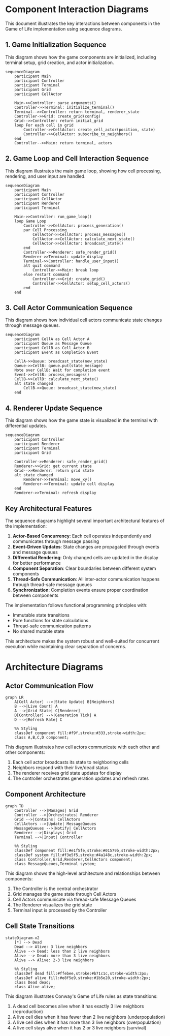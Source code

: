 # Component Interaction Diagrams

This document illustrates the key interactions between components in the Game of Life implementation using sequence diagrams.

## 1. Game Initialization Sequence

This diagram shows how the game components are initialized, including terminal setup, grid creation, and actor initialization.

```mermaid
sequenceDiagram
    participant Main
    participant Controller
    participant Terminal
    participant Grid
    participant CellActor
    
    Main->>Controller: parse_arguments()
    Controller->>Terminal: initialize_terminal()
    Terminal-->>Controller: return terminal, renderer_state
    Controller->>Grid: create_grid(config)
    Grid-->>Controller: return initial_grid
    loop For each cell in grid
        Controller->>CellActor: create_cell_actor(position, state)
        Controller->>CellActor: subscribe_to_neighbors()
    end
    Controller-->>Main: return terminal, actors
```

## 2. Game Loop and Cell Interaction Sequence

This diagram illustrates the main game loop, showing how cell processing, rendering, and user input are handled.

```mermaid
sequenceDiagram
    participant Main
    participant Controller
    participant CellActor
    participant Renderer
    participant Terminal
    
    Main->>Controller: run_game_loop()
    loop Game Loop
        Controller->>CellActor: process_generation()
        par Cell Processing
            CellActor->>CellActor: process_messages()
            CellActor->>CellActor: calculate_next_state()
            CellActor->>CellActor: broadcast_state()
        end
        Controller->>Renderer: safe_render_grid()
        Renderer->>Terminal: update display
        Terminal->>Controller: handle_user_input()
        alt quit command
            Controller->>Main: break loop
        else restart command
            Controller->>Grid: create_grid()
            Controller->>CellActor: setup_cell_actors()
        end
    end
```

## 3. Cell Actor Communication Sequence

This diagram shows how individual cell actors communicate state changes through message queues.

```mermaid
sequenceDiagram
    participant CellA as Cell Actor A
    participant Queue as Message Queue
    participant CellB as Cell Actor B
    participant Event as Completion Event
    
    CellA->>Queue: broadcast_state(new_state)
    Queue->>CellB: queue.put(state_message)
    Note over CellB: Wait for completion event
    Event->>CellB: process_messages()
    CellB->>CellB: calculate_next_state()
    alt state changed
        CellB->>Queue: broadcast_state(new_state)
    end
```

## 4. Renderer Update Sequence

This diagram shows how the game state is visualized in the terminal with differential updates.

```mermaid
sequenceDiagram
    participant Controller
    participant Renderer
    participant Terminal
    participant Grid
    
    Controller->>Renderer: safe_render_grid()
    Renderer->>Grid: get current state
    Grid-->>Renderer: return grid state
    alt state changed
        Renderer->>Terminal: move_xy()
        Renderer->>Terminal: update cell display
    end
    Renderer->>Terminal: refresh display
```

## Key Architectural Features

The sequence diagrams highlight several important architectural features of the implementation:

1. **Actor-Based Concurrency**: Each cell operates independently and communicates through message passing
2. **Event-Driven Updates**: State changes are propagated through events and message queues
3. **Differential Rendering**: Only changed cells are updated in the display for better performance
4. **Component Separation**: Clear boundaries between different system components
5. **Thread-Safe Communication**: All inter-actor communication happens through thread-safe message queues
6. **Synchronization**: Completion events ensure proper coordination between components

The implementation follows functional programming principles with:

- Immutable state transitions
- Pure functions for state calculations
- Thread-safe communication patterns
- No shared mutable state

This architecture makes the system robust and well-suited for concurrent execution while maintaining clear separation of concerns. 

# Architecture Diagrams

<!-- Actor Communication Flow -->
## Actor Communication Flow

```mermaid
graph LR
    A[Cell Actor] -->|State Update| B[Neighbors]
    B -->|Live Count| A
    A -->|Grid State| C[Renderer]
    D[Controller] -->|Generation Tick| A
    D -->|Refresh Rate| C

    %% Styling
    classDef component fill:#f9f,stroke:#333,stroke-width:2px;
    class A,B,C,D component;
```

This diagram illustrates how cell actors communicate with each other and other components:

1. Each cell actor broadcasts its state to neighboring cells
2. Neighbors respond with their live/dead status
3. The renderer receives grid state updates for display
4. The controller orchestrates generation updates and refresh rates

<!-- Component Architecture -->
## Component Architecture

```mermaid
graph TD
    Controller -->|Manages| Grid
    Controller -->|Orchestrates| Renderer
    Grid -->|Contains| CellActors
    CellActors -->|Update| MessageQueues
    MessageQueues -->|Notify| CellActors
    Renderer -->|Displays| Grid
    Terminal -->|Input| Controller

    %% Styling
    classDef component fill:#e1f5fe,stroke:#01579b,stroke-width:2px;
    classDef system fill:#f3e5f5,stroke:#4a148c,stroke-width:2px;
    class Controller,Grid,Renderer,CellActors component;
    class MessageQueues,Terminal system;
```

This diagram shows the high-level architecture and relationships between components:

1. The Controller is the central orchestrator
2. Grid manages the game state through Cell Actors
3. Cell Actors communicate via thread-safe Message Queues
4. The Renderer visualizes the grid state
5. Terminal input is processed by the Controller

<!-- Cell State Transitions -->
## Cell State Transitions

```mermaid
stateDiagram-v2
    [*] --> Dead
    Dead --> Alive: 3 live neighbors
    Alive --> Dead: less than 2 live neighbors
    Alive --> Dead: more than 3 live neighbors
    Alive --> Alive: 2-3 live neighbors

    %% Styling
    classDef dead fill:#ffebee,stroke:#b71c1c,stroke-width:2px;
    classDef alive fill:#e8f5e9,stroke:#1b5e20,stroke-width:2px;
    class Dead dead;
    class Alive alive;
```

This diagram illustrates Conway's Game of Life rules as state transitions:

1. A dead cell becomes alive when it has exactly 3 live neighbors (reproduction)
2. A live cell dies when it has fewer than 2 live neighbors (underpopulation)
3. A live cell dies when it has more than 3 live neighbors (overpopulation)
4. A live cell stays alive when it has 2 or 3 live neighbors (survival)
